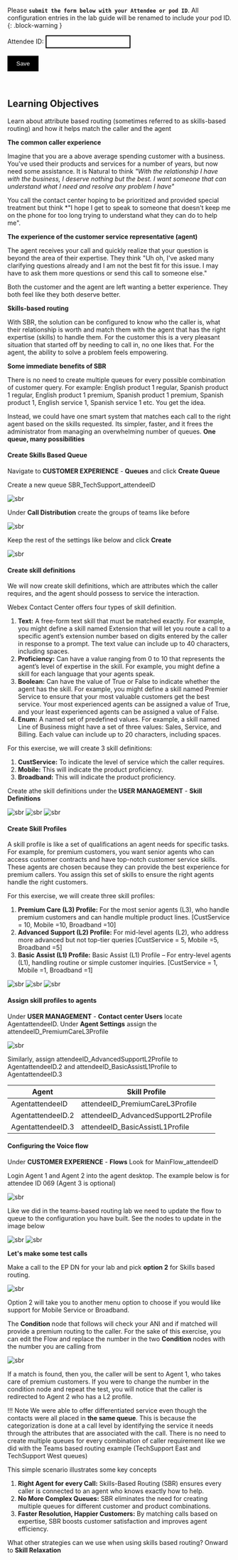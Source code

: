 <script>
 function update () {
    const form = document.forms['attendee-form'];
    if (form) {
      form.addEventListener('submit', function (event) {
        event.preventDefault();
        const inputs = Array.from(form.querySelectorAll('input'));
        const values = inputs.reduce((acc, input) => {
          acc[input.id + '_out'] = input.value;
          return acc;
        }, {});

        Object.entries(values).forEach(([id, value]) => {
          const elements = document.getElementsByClassName(id);
          Array.from(elements).forEach(element => {

            console.log(element.innerHTML);
            if(Number(element.innerHTML) > 99 ){
               console.log(`Got a 99+ attendee: ${element.innerHTML}`);
               element.innerHTML = value;
             }
            else{
               console.log(`Got a sub 99 attendee: ${element.innerHTML}`);
               if(element.innerHTML.includes('gmail.com'))
               {
                element.innerHTML = `0${value}`;
                }
               else{
                element.innerHTML = value;
               }
                }
          });
        });
        const attendeeIDInput = form.elements['attendeeID'];
       if (attendeeIDInput && attendeeIDInput.value !== 'Your_Attendee_ID') {
          localStorage.setItem('attendeeID', attendeeIDInput.value);
        }
      });
    }
  };
</script>
<style>
  /* Style for the button */
  button {
    background-color: black; /* Set the background color to black */
    color: white; /* Set the text color to white */
    border: none; /* Remove the border */
    padding: 10px 20px; /* Add some padding for better appearance */
    cursor: pointer; /* Show a pointer cursor on hover */
  }

   /* Style for the input element */
  input[type="text"] {
    border: 2px solid black; /* Set the border thickness to 2px */
    padding: 5px; /* Add some padding for better appearance */

</style>

Please **`submit the form below with your Attendee or pod ID`**. All configuration entries in the lab guide will be renamed to include your pod ID.
 {: .block-warning }

<script>
document.forms["attendee-form"][1].value = localStorage.getItem("attendeeID") || "Your Attendee ID" 
</script>
<form id="attendee-form">
  <label for="attendee">Attendee ID:</label>
  <input type="text" id="attendee" name="attendee" onChange="update()"><br>
<br>
  <button onclick="update()">Save</button>
</form>

<br/>


## Learning Objectives

Learn about attribute based routing (sometimes referred to as skills-based routing) and how it helps match the caller and the agent

**The common caller experience**

Imagine that you are a above average spending customer with a business. You've used their products and services for a number of years, but now need some assistance. It is Natural to think *"With the relationship I have with the business, I deserve nothing but the best. I want someone that can understand what I need and resolve any problem I have"*

You call the contact center hoping to be prioritized and provided special treatment but think *"I hope I get to speak to someone that doesn't keep me on the phone for too long trying to understand what they can do to help me".

**The experience of the customer service representative (agent)**

The agent receives your call and quickly realize that your question is beyond the area of their expertise. They think "Uh oh, I've asked many clarifying questions already and I am not the best fit for this issue. I may have to ask them more questions or send this call to someone else."

Both the customer and the agent are left wanting a better experience. They both feel like they both deserve better.

**Skills-based routing**

With SBR, the solution can be configured to know who the caller is, what their relationship is worth and match them with the agent that has the right expertise (skills) to handle them. For the customer this is a very pleasant situation that started off by needing to call in, no one likes that. For the agent, the ability to solve a problem feels empowering.

**Some immediate benefits of SBR**

There is no need to create multiple queues for every possible combination of customer query. For example: English product 1 regular, Spanish product 1 regular, English product 1 premium, Spanish product 1 premium, Spanish product 1, English service 1, Spanish service 1 etc. You get the idea.

Instead, we could have one smart system that matches each call to the right agent based on the skills requested. Its simpler, faster, and it frees the administrator from managing an overwhelming number of queues. **One queue, many possibilities**

#### Create Skills Based Queue

Navigate to **CUSTOMER EXPERIENCE** - **Queues** and click **Create Queue**

Create a new queue SBR_TechSupport_<w class = "attendee_out">attendeeID</w>

![sbr](../assets/sbr/sbr_1.png)

Under **Call Distribution** create the groups of teams like before

![sbr](../assets/sbr/sbr_2.png)

Keep the rest of the settings like below and click **Create**

![sbr](../assets/sbr/sbr_3.png)

#### Create skill definitions

We will now create skill definitions, which are attributes which the caller requires, and the agent should possess to service the interaction. 

Webex Contact Center offers four types of skill definition.

1.	**Text:** A free-form text skill that must be matched exactly. For example, you might define a skill named Extension that will let you route a call to a specific agent’s extension number based on digits entered by the caller in response to a prompt. The text value can include up to 40 characters, including spaces.
2.	**Proficiency:** Can have a value ranging from 0 to 10 that represents the agent’s level of expertise in the skill. For example, you might define a skill for each language that your agents speak.
3.	**Boolean:** Can have the value of True or False to indicate whether the agent has the skill. For example, you might define a skill named Premier Service to ensure that your most valuable customers get the best service. Your most experienced agents can be assigned a value of True, and your least experienced agents can be assigned a value of False.
4.	**Enum:** A named set of predefined values. For example, a skill named Line of Business might have a set of three values: Sales, Service, and Billing. Each value can include up to 20 characters, including spaces.

For this exercise, we will create 3 skill definitions:

1.	**CustService:** To indicate the level of service which the caller requires. 
2.	**Mobile:** This will indicate the product proficiency.
3.	**Broadband:** This will indicate the product proficiency. 

Create athe skill definitions under the **USER MANAGEMENT** - **Skill Definitions**

![sbr](../assets/sbr/sbr_4.png)
![sbr](../assets/sbr/sbr_5.png)
![sbr](../assets/sbr/sbr_6.png)

#### Create Skill Profiles

A skill profile is like a set of qualifications an agent needs for specific tasks. For example, for premium customers, you want senior agents who can access customer contracts and have top-notch customer service skills. These agents are chosen because they can provide the best experience for premium callers. You assign this set of skills to ensure the right agents handle the right customers.

For this exercise, we will create three skill profiles:

1.	**Premium Care (L3) Profile:** For the most senior agents (L3), who handle premium customers and can handle multiple product lines. [CustService = 10, Mobile =10, Broadband =10]
2.	**Advanced Support (L2) Profile:** For mid-level agents (L2), who address more advanced but not top-tier queries [CustService = 5, Mobile =5, Broadband =5]
3.	**Basic Assist (L1) Profile:** Basic Assist (L1) Profile – For entry-level agents (L1), handling routine or simple customer inquiries. [CustService = 1, Mobile =1, Broadband =1]


![sbr](../assets/sbr/sbr_7.png)
![sbr](../assets/sbr/sbr_8.png)
![sbr](../assets/sbr/sbr_9.png)

#### Assign skill profiles to agents

Under **USER MANAGEMENT** - **Contact center Users** locate Agent<w class = "attendee_out">attendeeID</w>. Under **Agent Settings** assign the <w class = "attendee_out">attendeeID</w>_PremiumCareL3Profile 

![sbr](../assets/sbr/sbr_10.png)

Similarly, assign <w class = "attendee_out">attendeeID</w>_AdvancedSupportL2Profile to Agent<w class = "attendee_out">attendeeID</w>.2 and <w class = "attendee_out">attendeeID</w>_BasicAssistL1Profile to Agent<w class = "attendee_out">attendeeID</w>.3

| Agent | Skill Profile |
|-------|---------------|
|Agent<w class = "attendee_out">attendeeID</w>|<w class = "attendee_out">attendeeID</w>_PremiumCareL3Profile|
|Agent<w class = "attendee_out">attendeeID</w>.2  |<w class = "attendee_out">attendeeID</w>_AdvancedSupportL2Profile|
|Agent<w class = "attendee_out">attendeeID</w>.3 | <w class = "attendee_out">attendeeID</w>_BasicAssistL1Profile|

#### Configuring the Voice flow

Under **CUSTOMER EXPERIENCE** - **Flows** Look for MainFlow_<w class = "attendee_out">attendeeID</w>

Login Agent 1 and Agent 2 into the agent desktop. The example below is for attendee ID 069 (Agent 3 is optional)

![sbr](../assets/sbr/sbr_11.png)

Like we did in the teams-based routing lab we need to update the flow to queue to the configuration you have built. See the nodes to update in the image below

![sbr](../assets/sbr/flow_1.png)
![sbr](../assets/sbr/flow_2.png)

**Let's make some test calls**

Make a call to the EP DN for your lab and pick **option 2** for Skills based routing.

![sbr](../assets/sbr/sbr_12.png)

Option 2 will take you to another menu option to choose if you would like support for Mobile Service or Broadband.

The **Condition** node that follows will check your ANI and if matched will provide a premium routing  to the caller. For the sake of this exercise, you can edit the Flow and replace the number in the two **Condition** nodes with the number you are calling from

![sbr](../assets/sbr/sbr_13.png)

If a match is found, then you, the caller will be sent to Agent 1, who takes care of premium customers. If you were to change the number in the condition node and repeat the test, you will notice that the caller is redirected to Agent 2 who has a L2 profile.

!!! Note 
    We were able to offer differentiated service even though the contacts were all placed in **the same queue**. This is because the categorization is done at a call level by identifying the service it needs through the attributes that are associated with the call. There is no need to create multiple queues for every combination of caller requirement like we did with the Teams based routing example (TechSupport East and TechSupport West queues)

This simple scenario illustrates some key concepts

1.	**Right Agent for every Call:** Skills-Based Routing (SBR) ensures every caller is connected to an agent who knows exactly how to help. 
2.	**No More Complex Queues:** SBR eliminates the need for creating multiple queues for different customer and product combinations. 
3.	**Faster Resolution, Happier Customers:** By matching calls based on expertise, SBR boosts customer satisfaction and improves agent efficiency. 

What other strategies can we use when using skills based routing? Onward to **Skill Relaxation**





